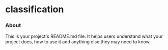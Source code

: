 classification
==============

### About

This is your project's README.md file. It helps users understand what your
project does, how to use it and anything else they may need to know.